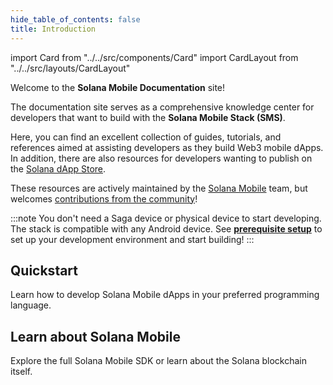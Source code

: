 ```yaml
---
hide_table_of_contents: false
title: Introduction
---
```


import Card from "../../src/components/Card"
import CardLayout from "../../src/layouts/CardLayout"

Welcome to the **Solana Mobile Documentation** site!

The documentation site serves as a comprehensive knowledge center for developers that want to build with the **Solana Mobile Stack (SMS)**.

Here, you can find an excellent collection of guides, tutorials, and references aimed at assisting developers as they build Web3 mobile dApps.
In addition, there are also resources for developers wanting to publish on the [Solana dApp Store](http://google.com).

These resources are actively maintained by the [Solana Mobile](https://github.com/solana-mobile) team, but welcomes [contributions from the community](https://github.com/solana-mobile/solana-mobile-doc-site)!

:::note
You don't need a Saga device or physical device to start developing. The stack is compatible with any Android device. See [**prerequisite setup**](development-setup) to set up your development environment and start building!
:::

## Quickstart

Learn how to develop Solana Mobile dApps in your preferred programming language.

<CardLayout autoFitEnabled={true}>
    <Card
        to="/getting-started/intro"
        header={{
            label: "React Native",
            translateId: "developer-programs",
        }}
        body={{
            label: "Learn about the React Native SDKs and how to quickly start building on Solana Mobile.",
            translateId: "learn-programs",
        }}
        iconPath="img/react-native-96.svg"
    />
    <Card
        to="/getting-started/intro"
        header={{
            label: "Kotlin",
            translateId: "development-setup",
        }}
        body={{
            label: "Learn how to build a native Android app using the core Solana Kotlin SDKs.",
            translateId: "development-setup-body",
        }}
        iconPath="img/kotlin-icon-32.svg"
    />
</CardLayout>

<CardLayout autoFitEnabled={true}>
    <Card
        to="/getting-started/intro"
        header={{
            label: "React Native Template dApp",
            translateId: "developer-programs",
        }}
        body={{
            label: "Jump into building with our template React Native dApp.",
            translateId: "learn-programs",
        }}
        iconPath="img/rocket-icon2.png"
    />
    <Card
        to="/getting-started/intro"
        header={{
            label: "Sample Apps",
            translateId: "development-setup",
        }}
        body={{
            label: "Reference our collection of sample apps that use the Solana Mobile Stack.",
            translateId: "development-setup-body",
        }}
        iconPath="img/bookshelf-circle-icon.png"
    />
</CardLayout>

## Learn about Solana Mobile

Explore the full Solana Mobile SDK or learn about the Solana blockchain itself.

<CardLayout autoFitEnabled={true}>
    <Card
        to="/getting-started/intro"
        header={{
            label: "SDK Overview",
            translateId: "developer-programs",
        }}
        body={{
            label: "Learn about the different libraries and tools provided by the Solana Mobile Stack.",
            translateId: "learn-programs",
        }}
        iconPath="img/solana-mobile-stack-logo.png"
    />
    <Card
        to="https://docs.solana.com/introduction"
        header={{
            label: "Solana Core Documentation",
            translateId: "development-setup",
        }}
        body={{
            label: "Learn about the history and core concepts of the Solana Blockchain.",
            translateId: "development-setup-body",
        }}
        iconPath="img/solanaLogoMark.svg"
    />
</CardLayout>
